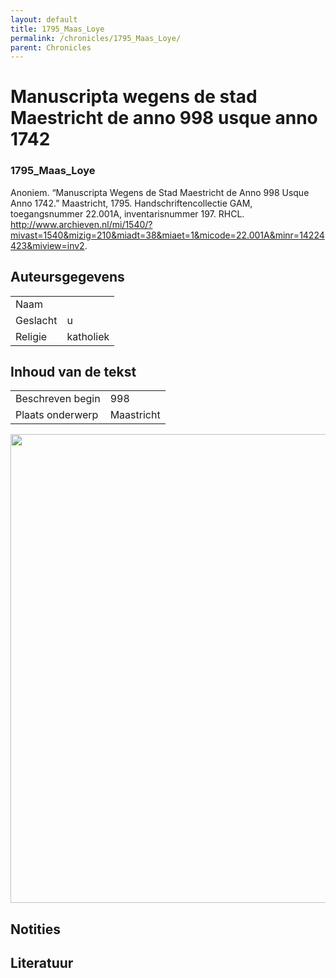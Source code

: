 ```yaml
---
layout: default
title: 1795_Maas_Loye
permalink: /chronicles/1795_Maas_Loye/
parent: Chronicles
--- 
```



# Manuscripta wegens de stad Maestricht de anno 998 usque anno 1742 

### 1795_Maas_Loye 

Anoniem. “Manuscripta Wegens de Stad Maestricht de Anno 998 Usque Anno 1742.” Maastricht, 1795. Handschriftencollectie GAM, toegangsnummer 22.001A, inventarisnummer 197. RHCL. http://www.archieven.nl/mi/1540/?mivast=1540&mizig=210&miadt=38&miaet=1&micode=22.001A&minr=14224423&miview=inv2. 

## Auteursgegevens 

| | | 
| --------------- | --------------- | 
| Naam |   | 
| Geslacht | u | 
| Religie | katholiek | 

## Inhoud van de tekst 

| | | 
| --------------- | --------------- | 
| Beschreven begin | 998 | 
| Plaats onderwerp | Maastricht | 

[<img src="..\..\barplots_chronicles\1795_Maas_Loye.jpg" width="750"/>](..\..\barplots_chronicles\1795_Maas_Loye.jpg) 

## Notities 

## Literatuur 


